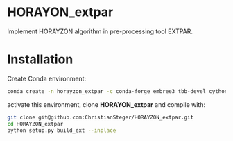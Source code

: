 # HORAYON_extpar

Implement HORAYZON algorithm in pre-processing tool EXTPAR.

# Installation

 Create Conda environment:
```bash
conda create -n horayzon_extpar -c conda-forge embree3 tbb-devel cython numpy xarray netcdf4 matplotlib cartopy pyproj ipython
```
activate this environment, clone **HORAYON_extpar** and compile with:
```bash
git clone git@github.com:ChristianSteger/HORAYZON_extpar.git
cd HORAYZON_extpar
python setup.py build_ext --inplace
```

